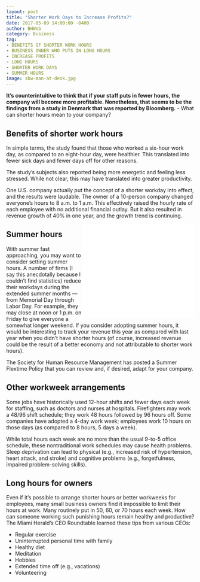 ```yaml
---
layout: post
title: "Shorter Work Days to Increase Profits?"
date: 2017-05-09 14:00:00 -0400
author: BHWeb
category: Business
tag:
- BENEFITS OF SHORTER WORK HOURS
- BUSINESS OWNER WHO PUTS IN LONG HOURS
- INCREASE PROFITS
- LONG HOURS
- SHORTER WORK DAYS
- SUMMER HOURS
image: sbw-man-at-desk.jpg
---
```


**It’s counterintuitive to think that if your staff puts in fewer hours, the company will become more profitable. Nonetheless, that seems to be the findings from a study in Denmark that was reported by Bloomberg.** - What can shorter hours mean to your company?

## Benefits of shorter work hours

In simple terms, the study found that those who worked a six-hour work day, as compared to an eight-hour day, were healthier. This translated into fewer sick days and fewer days off for other reasons.

The study’s subjects also reported being more energetic and feeling less stressed. While not clear, this may have translated into greater productivity.

One U.S. company actually put the concept of a shorter workday into effect, and the results were laudable. The owner of a 10-person company changed everyone’s hours to 8 a.m. to 1 a.m. This effectively raised the hourly rate of each employee with no additional financial outlay. But it also resulted in revenue growth of 40% in one year, and the growth trend is continuing.

<iframe src="//rcm-na.amazon-adsystem.com/e/cm?o=1&p=12&l=ur1&category=computers_accesories&banner=11QFGEMTACDKP7H8G8G2&f=ifr&linkID=9455ecb5a621704dd01e2f143b37ff7a&t=360531-20&tracking_id=360531-20" width="300" height="250" scrolling="no" border="0" marginwidth="0" style="border:none;float:right;" frameborder="0"></iframe>

## Summer hours

With summer fast approaching, you may want to consider setting summer hours. A number of firms (I say this anecdotally because I couldn’t find statistics) reduce their workdays during the extended summer months — from Memorial Day through Labor Day. For example, they may close at noon or 1 p.m. on Friday to give everyone a somewhat longer weekend. If you consider adopting summer hours, it would be interesting to track your revenue this year as compared with last year when you didn’t have shorter hours (of course, increased revenue could be the result of a better economy and not attributable to shorter work hours).

The Society for Human Resource Management has posted a Summer Flextime Policy that you can review and, if desired, adapt for your company.

## Other workweek arrangements

Some jobs have historically used 12-hour shifts and fewer days each week for staffing, such as doctors and nurses at hospitals. Firefighters may work a 48/96 shift schedule; they work 48 hours followed by 96 hours off. Some companies have adopted a 4-day work week; employees work 10 hours on those days (as compared to 8 hours, 5 days a week).

While total hours each week are no more than the usual 9-to-5 office schedule, these nontraditional work schedules may cause health problems. Sleep deprivation can lead to physical (e.g., increased risk of hypertension, heart attack, and stroke) and cognitive problems (e.g., forgetfulness, impaired problem-solving skills).

## Long hours for owners

Even if it’s possible to arrange shorter hours or better workweeks for employees, many small business owners find it impossible to limit their hours at work. Many routinely put in 50, 60, or 70 hours each week. How can someone working such punishing hours remain healthy and productive? The Miami Herald’s CEO Roundtable learned these tips from various CEOs:

  - Regular exercise
  - Uninterrupted personal time with family
  - Healthy diet
  - Meditation
  - Hobbies
  - Extended time off (e.g., vacations)
  - Volunteering
